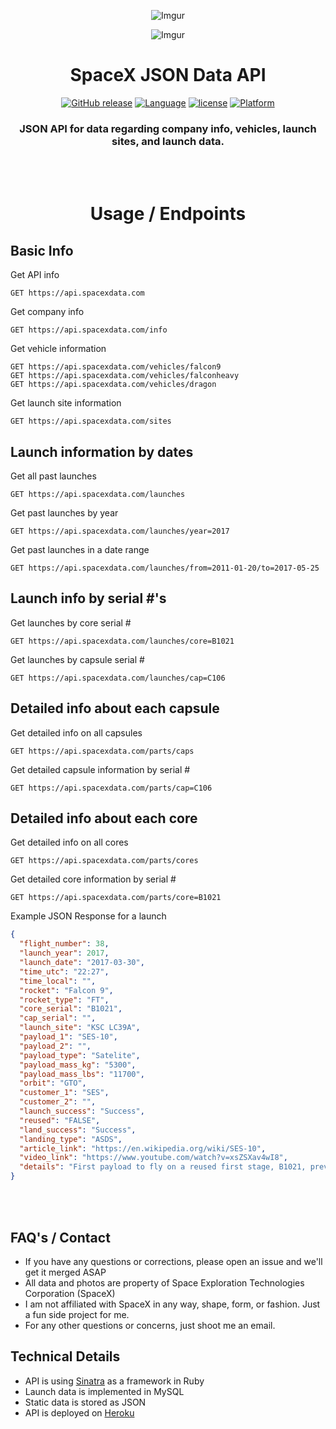 <div align="center">

![Imgur](http://i.imgur.com/eL73Iit.png)

![Imgur](http://i.imgur.com/EdfIdgC.jpg)

# SpaceX JSON Data API

[![GitHub release](https://img.shields.io/github/release/jakewmeyer/SpaceX-API.svg)]()
[![Language](https://img.shields.io/badge/language-Ruby-red.svg)]()
[![license](https://img.shields.io/github/license/mashape/apistatus.svg)]()
[![Platform](https://img.shields.io/badge/platform-REST--API-brightgreen.svg)]()

### JSON API for data regarding company info, vehicles, launch sites, and launch data.
<br></br>
# Usage / Endpoints
</div>


## Basic Info
Get API info
```http
GET https://api.spacexdata.com
```
Get company info
```http
GET https://api.spacexdata.com/info
```
Get vehicle information
```http
GET https://api.spacexdata.com/vehicles/falcon9
GET https://api.spacexdata.com/vehicles/falconheavy
GET https://api.spacexdata.com/vehicles/dragon
```
Get launch site information
```http
GET https://api.spacexdata.com/sites
```
## Launch information by dates
Get all past launches
```http
GET https://api.spacexdata.com/launches
```
Get past launches by year
```http
GET https://api.spacexdata.com/launches/year=2017
```
Get past launches in a date range
```http
GET https://api.spacexdata.com/launches/from=2011-01-20/to=2017-05-25
```

## Launch info by serial #'s
Get launches by core serial #
```http
GET https://api.spacexdata.com/launches/core=B1021
```
Get launches by capsule serial #
```http
GET https://api.spacexdata.com/launches/cap=C106
```

## Detailed info about each capsule
Get detailed info on all capsules
```http
GET https://api.spacexdata.com/parts/caps
```
Get detailed capsule information by serial #
```http
GET https://api.spacexdata.com/parts/cap=C106
```

## Detailed info about each core
Get detailed info on all cores
```http
GET https://api.spacexdata.com/parts/cores
```
Get detailed core information by serial #
```http
GET https://api.spacexdata.com/parts/core=B1021
```


Example JSON Response for a launch
```json
{
  "flight_number": 38,
  "launch_year": 2017,
  "launch_date": "2017-03-30",
  "time_utc": "22:27",
  "time_local": "",
  "rocket": "Falcon 9",
  "rocket_type": "FT",
  "core_serial": "B1021",
  "cap_serial": "",
  "launch_site": "KSC LC39A",
  "payload_1": "SES-10",
  "payload_2": "",
  "payload_type": "Satelite",
  "payload_mass_kg": "5300",
  "payload_mass_lbs": "11700",
  "orbit": "GTO",
  "customer_1": "SES",
  "customer_2": "",
  "launch_success": "Success",
  "reused": "FALSE",
  "land_success": "Success",
  "landing_type": "ASDS",
  "article_link": "https://en.wikipedia.org/wiki/SES-10",
  "video_link": "https://www.youtube.com/watch?v=xsZSXav4wI8",
  "details": "First payload to fly on a reused first stage, B1021, previously launched with CRS-8, which also landed a second time. In what is also a first, the payload fairing remained intact after a successful splashdown achieved with thrusters and a steerable parachute."
}
```  
<br></br>


## FAQ's / Contact
* If you have any questions or corrections, please open an issue and we'll get it merged ASAP
* All data and photos are property of Space Exploration Technologies Corporation (SpaceX)
* I am not affiliated with SpaceX in any way, shape, form, or fashion. Just a fun side project for me.
* For any other questions or concerns, just shoot me an email.

## Technical Details
* API is using [Sinatra](http://www.sinatrarb.com/) as a framework in Ruby
* Launch data is implemented in MySQL
* Static data is stored as JSON
* API is deployed on [Heroku](https://www.heroku.com/)
